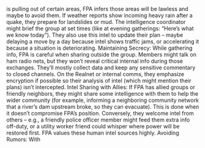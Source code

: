 is pulling out of certain areas, FPA infers those areas will be lawless and maybe to avoid them. If weather reports show incoming heavy rain after a quake, they prepare for landslides or mud. The intelligence coordinator might brief the group at set times (like at evening gatherings: “Here’s what we know today”). They also use this intel to update their plan – maybe delaying a move by a day because intel shows traffic jams, or accelerating it because a situation is deteriorating. Maintaining Secrecy: While gathering info, FPA is careful when sharing outside the group. Members might talk on ham radio nets, but they won’t reveal critical internal info during those exchanges. They’ll mostly collect data and keep any sensitive commentary to closed channels. On the Realnet or internal comms, they emphasize encryption if possible so their analysis of intel (which might mention their plans) isn’t intercepted. Intel Sharing with Allies: If FPA has allied groups or friendly neighbors, they might share some intelligence with them to help the wider community (for example, informing a neighboring community network that a river’s dam upstream broke, so they can evacuate). This is done when it doesn’t compromise FPA’s position. Conversely, they welcome intel from others – e.g., a friendly police officer member might feed them extra info off-duty, or a utility worker friend could whisper where power will be restored first. FPA values these human intel sources highly. Avoiding Rumors: With